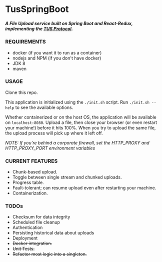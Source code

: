 # TusSpringBoot
##### A File Upload service built on Spring Boot and React-Redux, implementing the [TUS Protocol](http://tus.io/).

### REQUIREMENTS

* docker (if you want it to run as a container)
* nodejs and NPM (if you don't have docker)
* JDK 8
* maven

### USAGE

Clone this repo.

This application is initialized using the `./init.sh` script. Run `./init.sh --help` to see the available options.

Whether containerized or on the host OS, the application will be available on `localhost:8080`. Upload a file, then close your browser (or even restart your machine!) before it hits 100%. When you try to upload the same file, the upload process will pick up where it left off.

_NOTE: If you're behind a corporate firewall, set the HTTP_PROXY and HTTP_PROXY_PORT environment variables_

### CURRENT FEATURES

- Chunk-based upload.
- Toggle between single stream and chunked uploads.
- Progress table.
- Fault-tolerant; can resume upload even after restarting your machine.
- Containerization.

### TODOs

- Checksum for data integrity
- Scheduled file cleanup
- Authentication
- Persisting historical data about uploads
- Deployment
- ~~Docker integration.~~
- ~~Unit Tests.~~
- ~~Refactor most logic into a singleton.~~
